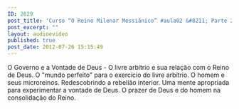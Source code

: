 ```yaml
---
ID: 2629
post_title: 'Curso “O Reino Milenar Messiânico” #aula02 &#8211; Parte 2'
post_excerpt: ""
layout: audioevideo
published: true
post_date: 2012-07-26 15:15:49
---
```

O Governo e a Vontade de Deus - O livre arbítrio e sua relação com o Reino de Deus. O "mundo perfeito" para o exercício do livre arbítrio. O homem e seus microreinos. Redescobrindo a rebelião interior. Uma mente apropriada para experimentar a vontade de Deus. O prazer de Deus e do homem na consolidação do Reino.

&nbsp;